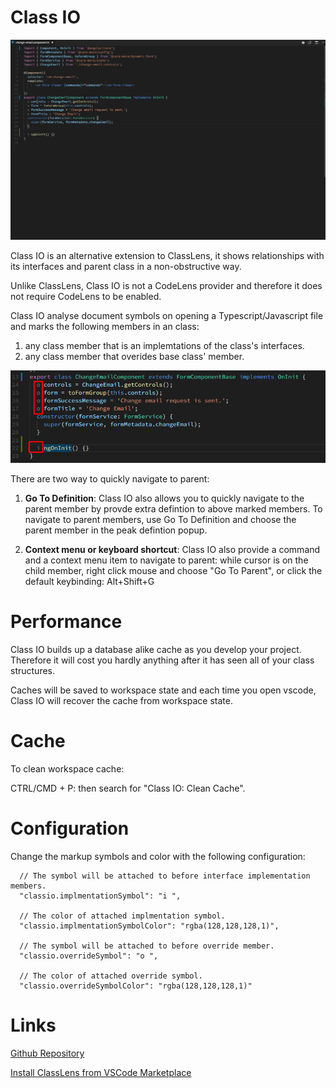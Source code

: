 # Class IO

![ClassIO](./classio.gif "Showcase")

Class IO is an alternative extension to ClassLens, it shows relationships with its interfaces and parent class in a non-obstructive way.

Unlike ClassLens, Class IO is not a CodeLens provider and therefore it does not require CodeLens to be enabled.

Class IO analyse document symbols on opening a Typescript/Javascript file and marks the following members in an class:

1.  any class member that is an implemtations of the class's interfaces.
2.  any class member that overides base class' member.

![ClassIO](./classio-screen.png)

There are two way to quickly navigate to parent:

1.  **Go To Definition**: Class IO also allows you to quickly navigate to the parent member by provde extra defintion to above marked members. To navigate to parent members, use Go To Definition and choose the parent member in the peak defintion popup.

2.  **Context menu or keyboard shortcut**: Class IO also provide a command and a context menu item to navigate to parent: while cursor is on the child member, right click mouse and choose "Go To Parent", or click the default keybinding: Alt+Shift+G

# Performance

Class IO builds up a database alike cache as you develop your project. Therefore it will cost you hardly anything after it has seen all of your class structures.

Caches will be saved to workspace state and each time you open vscode, Class IO will recover the cache from workspace state.

# Cache

To clean workspace cache:

CTRL/CMD + P: then search for "Class IO: Clean Cache".

# Configuration

Change the markup symbols and color with the following configuration:

```
  // The symbol will be attached to before interface implementation members.
  "classio.implmentationSymbol": "i ",

  // The color of attached implmentation symbol.
  "classio.implmentationSymbolColor": "rgba(128,128,128,1)",

  // The symbol will be attached to before override member.
  "classio.overrideSymbol": "o ",

  // The color of attached override symbol.
  "classio.overrideSymbolColor": "rgba(128,128,128,1)"
```

# Links

[Github Repository](https://github.com/rexebin/classlens/tree/colorandshortcut)

[Install ClassLens from VSCode Marketplace](https://marketplace.visualstudio.com/items?itemName=rexebin.classio)
